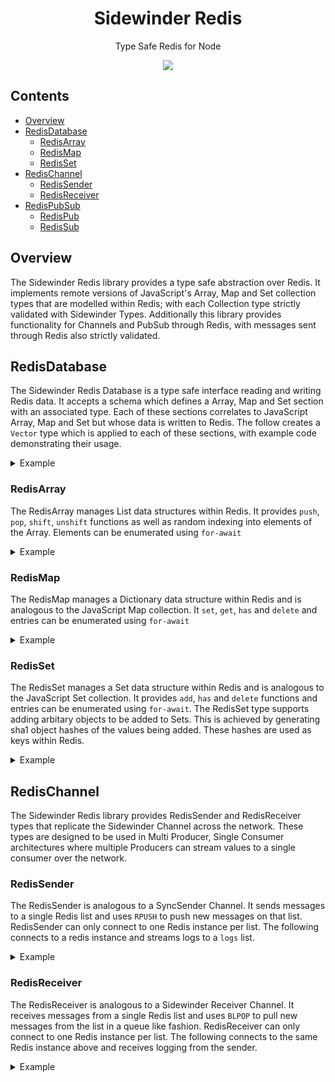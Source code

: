 <div align='center'>

<h1>Sidewinder Redis</h1>

<p>Type Safe Redis for Node</p>

[<img src="https://img.shields.io/npm/v/@sidewinder/redis?label=%40sidewinder%2Fredis">](https://www.npmjs.com/package/@sidewinder/redis)

</div>

## Contents

- [Overview](#Overview)
- [RedisDatabase](#RedisDatabase)
    - [RedisArray](#RedisArray)
    - [RedisMap](#RedisMap)
    - [RedisSet](#RedisSet)
- [RedisChannel](#RedisChannel)
    - [RedisSender](#RedisSender)
    - [RedisReceiver](#RedisReceiver)
- [RedisPubSub](#RedisPubSub)
    - [RedisPub](#RedisPub)
    - [RedisSub](#RedisSub)

## Overview

The Sidewinder Redis library provides a type safe abstraction over Redis. It implements remote versions of JavaScript's Array, Map and Set collection types that are modelled within Redis; with each Collection type strictly validated with Sidewinder Types. Additionally this library provides functionality for Channels and PubSub through Redis, with messages sent through Redis also strictly validated.

## RedisDatabase

The Sidewinder Redis Database is a type safe interface reading and writing Redis data. It accepts a schema which defines a Array, Map and Set section with an associated type. Each of these sections correlates to JavaScript Array, Map and Set but whose data is written to Redis. The follow creates a `Vector` type which is applied to each of these sections, with example code demonstrating their usage.

<details>
<summary>Example</summary>

```typescript
import { Type, RedisDatabase } from '@sidewinder/redis'

const Vector = Type.Tuple([Type.Number(), Type.Number(), Type.Number()])

const Schema = Type.Database({
    arrays: {
        vectors: Vector // Array<[number, number, number]>
    },
    sets: {
        vectors: Vector // Set<[number, number, number]>
    },
    maps: {
        vectors: Vector // Map<string, [number, number, number]>
    }
})

const database = await RedisDatabase.connect(Schema, 'redis://172.30.1.24:6379')

// Array<[number, number, number]>
const array = database.array('vectors')
await array.push([1, 0, 0])
await array.push([0, 1, 0])
await array.push([0, 0, 1])

// Set<[number, number, number]>
const set = database.set('vectors')
await set.add([1, 0, 0])
await set.add([0, 1, 0])
await set.add([0, 0, 1])

// Map<string, [number, number, number]>
const map = database.map('vectors')
await map.set('X', [1, 0, 0])
await map.set('Y', [0, 1, 0])
await map.set('Z', [0, 0, 1])
```

</details>

### RedisArray

The RedisArray manages List data structures within Redis. It provides `push`, `pop`, `shift`, `unshift` functions as well as random indexing into elements of the Array. Elements can be enumerated using `for-await`

<details>
<summary>Example</summary>

```typescript
const array = database.array('vectors')
await array.push([1, 0, 0])
await array.push([0, 1, 0])
await array.push([0, 0, 1])

const vector = await array.get(1) // [0, 1, 0]

for await(const vector of array) {
    console.log(vector)
}
```

</details>

### RedisMap

The RedisMap manages a Dictionary data structure within Redis and is analogous to the JavaScript Map collection. It `set`, `get`, `has` and `delete` and entries can be enumerated using `for-await`

<details>
<summary>Example</summary>

```typescript
const map = database.map('vectors')
await map.set('X', [1, 0, 0])
await map.set('Y', [0, 1, 0])
await map.set('Z', [0, 0, 1])

const Y = await map.get('Y')

for await(const [key, value] of map) {
    console.log(key, value)
}
```

</details>

### RedisSet

The RedisSet manages a Set data structure within Redis and is analogous to the JavaScript Set collection. It provides `add`, `has` and `delete` functions and entries can be enumerated using `for-await`. The RedisSet type supports adding arbitary objects to be added to Sets. This is achieved by generating sha1 object hashes of the values being added. These hashes are used as keys within Redis.

<details>
<summary>Example</summary>

```typescript
const set = database.set('vectors')
await set.add([1, 0, 0])
await set.add([0, 1, 0])
await set.add([0, 0, 1])

const exists = await vectors.has([0, 1, 2])

await set.delete([0, 1, 0])

for await(const value of vectors) {
    console.log(key, value)
}
```

</details>

## RedisChannel

The Sidewinder Redis library provides RedisSender and RedisReceiver types that replicate the Sidewinder Channel across the network. These types are designed to be used in Multi Producer, Single Consumer architectures where multiple Producers can stream values to a single consumer over the network.

### RedisSender

The RedisSender is analogous to a SyncSender Channel. It sends messages to a single Redis list and uses `RPUSH` to push new messages on that list. RedisSender can only connect to one Redis instance per list. The following connects to a redis instance and streams logs to a `logs` list.

<details>
<summary>Example</summary>

```typescript
import { Type, RedisSender } from '@sidewinder/redis'

const sender = await RedisPub.connect(Type.String(), 'logs', 'redis://redis.domain.com:6379')

await sender.send('log message 1')
await sender.send('log message 2')
await sender.send('log message 3')
```
</details>

### RedisReceiver

The RedisReceiver is analogous to a Sidewinder Receiver Channel. It receives messages from a single Redis list and uses `BLPOP` to pull new messages from the list in a queue like fashion. RedisReceiver can only connect to one Redis instance per list. The following connects to the same Redis instance above and receives logging from the sender.

<details>
<summary>Example</summary>

```typescript
import { Type, RedisReceiver } from '@sidewinder/redis'

const receiver = await RedisReceiver.connect(Type.String(), 'logs', 'redis://redis.domain.com:6379')

for await(const message of receiver) {
    console.log(message)  // log message 1
                          // log message 2
                          // log message 3
}
```
</details>